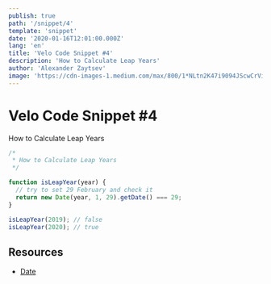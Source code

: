 ```yaml
---
publish: true
path: '/snippet/4'
template: 'snippet'
date: '2020-01-16T12:01:00.000Z'
lang: 'en'
title: 'Velo Code Snippet #4'
description: 'How to Calculate Leap Years'
author: 'Alexander Zaytsev'
image: 'https://cdn-images-1.medium.com/max/800/1*NLtn2K47i9094JScwCrViQ.png'
---
```


# Velo Code Snippet #4

How to Calculate Leap Years

```js
/*
 * How to Calculate Leap Years
 */

function isLeapYear(year) {
  // try to set 29 February and check it
  return new Date(year, 1, 29).getDate() === 29;
}

isLeapYear(2019); // false
isLeapYear(2020); // true
```

## Resources

- [Date](https://developer.mozilla.org/en-US/docs/Web/JavaScript/Reference/Global_Objects/Date)
